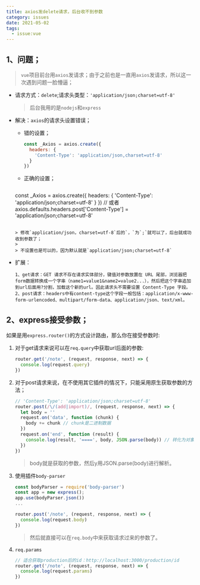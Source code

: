 ```yaml
---
title: axios发delete请求，后台收不到参数
category: issues
date: 2021-05-02
tags:
  - issue:vue
---
```


## 1、问题；

> `vue`项目前台用`axios`发请求；由于之前也是一直用`axios`发请求，所以这一次遇到问题一脸懵逼；

- 请求方式：`delete`;请求头类型：`'application/json;charset=utf-8'`

  > 后台我用的是`nodejs`和`express`

- 解决：`axios`的请求头设置错误；

  - 错的设置；

    ```js
    const _Axios = axios.create({
      headers: {
        'Content-Type': 'application/json,charset=utf-8'
      }
    })
    ```
    
  - 正确的设置；

    ```js
  const _Axios = axios.create({
      headers: {
      'Content-Type': 'application/json;charset=utf-8'
      }
    })
    // 或者
    axios.defaults.headers.post['Content-Type'] = 'application/json;charset=utf-8'
    ```
    
    > 修改`application/json，charset=utf-8`后的`，`为`;`就可以了，后台就成功收到参数了；
  >
    > 不设置也是可以的，因为默认就是`application/json;charset=utf-8`
  
- 扩展：

  ```
  1、get请求：GET 请求不存在请求实体部分，键值对参数放置在 URL 尾部，浏览器把form数据转换成一个字串（name1=value1&name2=value2...），然后把这个字串追加到url后面用?分割，加载这个新的url。因此请求头不需要设置 Content-Type 字段。
  2、post请求：headers中有content-type这个字段一般包括：application/x-www-form-urlencoded、multipart/form-data、application/json、text/xml。
  ```

## 2、express接受参数；

如果是用`express.router()`的方式设计路由，那么你在接受参数时:

1. 对于get请求来说可以在`req.query`中获取url后面的参数:

   ```javascript
   router.get('/note', (request, response, next) => {
     console.log(request.query)
   })
   ```

2. 对于post请求来说，在不使用其它插件的情况下，只能采用原生获取参数的方法；

   ```javascript
   // 'Content-Type': 'application/json;charset=utf-8'
   router.post(/\/(add|import)/, (request, response, next) => {
     let body = ''
     request.on('data', function (chunk) {
       body += chunk // chunk是二进制数据
     })
     request.on('end', function (result) {
       console.log(result, '====', body, JSON.parse(body)) // 转化为对象
     })
   })
   ```

   > body就是获取的参数，然后y用JSON.parse(body)进行解析。

3. 使用插件`body-parser`

   ```javascript
   const bodyParser = require('body-parser')
   const app = new express();
   app.use(bodyParser.json())	
   ...
   
   router.post('/note', (request, response, next) => {
     console.log(request.body)
   })
   ```

   > 然后就直接可以在`req.body`中来获取请求过来的参数了。

4. `req.params`

   ```javascript
   // 适合获取production后的id：http://localhost:3000/production/id
   router.get('/note', (request, response, next) => {
     console.log(request.params)
   })
   ```

